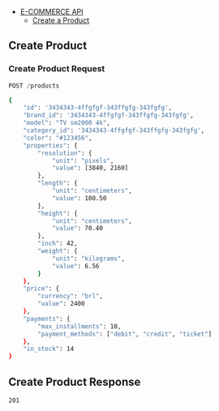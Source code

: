 - [E-COMMERCE API](#e-commerce-api)
    - [Create a Product](#create-product)

## Create Product
### Create Product Request

```js
POST /products
```

```sh
{
    "id": '3434343-4ffgfgf-343ffgfg-343fgfg', 
    "brand_id": '3434343-4ffgfgf-343ffgfg-343fgfg',
    "model": "TV sm2000 4k",
    "category_id": '3434343-4ffgfgf-343ffgfg-343fgfg',
    "color": "#123456",
    "properties": {
        "resolution": {
            "unit": "pixels",
            "value": [3840, 2160]
        },
        "length": {
            "unit": "centimeters",
            "value": 100.50
        },
        "height": {
            "unit": "centimeters",
            "value": 70.40
        }, 
        "inch": 42,
        "weight": {
            "unit": "kilograms",
            "value": 6.56
        }
    },
    "price": {
        "currency": "brl",
        "value": 2400
    },
    "payments": {
        "max_installments": 10,
        "payment_methods": ["debit", "credit", "ticket"]
    },
    "in_stock": 14
}
```

## Create Product Response
```sh
201
```
